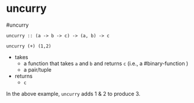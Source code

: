 # uncurry

#uncurry

`uncurry :: (a -> b -> c) -> (a, b) -> c`

`uncurry (+) (1,2)`
- takes
	- a function that takes `a` and `b` and returns `c` (i.e., a #binary-function )
	- a pair/tuple
- returns
	- `c`

In the above example, `uncurry` adds $1$ & $2$ to produce $3$.
